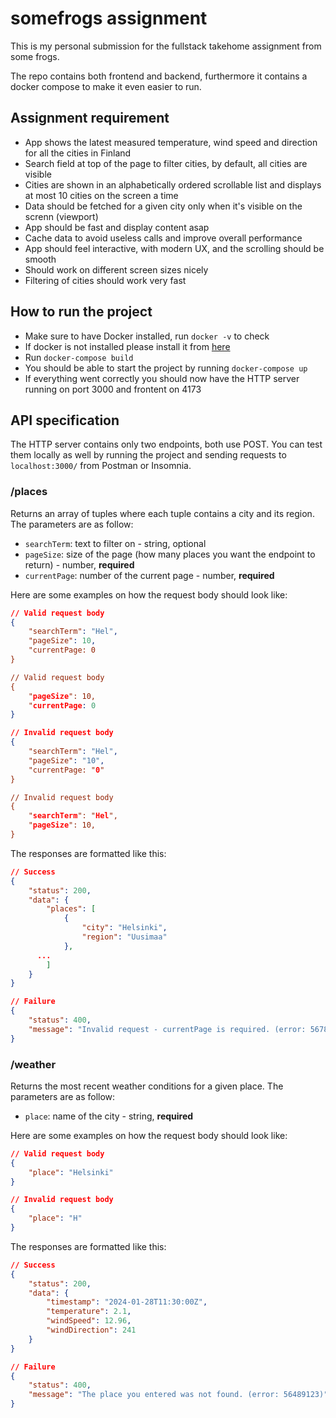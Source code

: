 # somefrogs assignment

This is my personal submission for the fullstack takehome assignment from some frogs.

The repo contains both frontend and backend, furthermore it contains a docker compose to make it even easier to run.

## Assignment requirement

- App shows the latest measured temperature, wind speed and direction for all the cities in Finland
- Search field at top of the page to filter cities, by default, all cities are visible
- Cities are shown in an alphabetically ordered scrollable list and displays at most 10 cities on the screen a time
- Data should be fetched for a given city only when it's visible on the screnn (viewport)
- App should be fast and display content asap
- Cache data to avoid useless calls and improve overall performance
- App should feel interactive, with modern UX, and the scrolling should be smooth
- Should work on different screen sizes nicely
- Filtering of cities should work very fast

## How to run the project

- Make sure to have Docker installed, run `docker -v` to check
- If docker is not installed please install it from [here](https://docs.docker.com/engine/install/)
- Run `docker-compose build`
- You should be able to start the project by running `docker-compose up`
- If everything went correctly you should now have the HTTP server running on port 3000 and frontent on 4173

## API specification

The HTTP server contains only two endpoints, both use POST. You can test them locally as well by running the project and sending requests to `localhost:3000/` from Postman or Insomnia.

### /places

Returns an array of tuples where each tuple contains a city and its region. The parameters are as follow:
-  `searchTerm`: text to filter on - string, optional
-  `pageSize`: size of the page (how many places you want the endpoint to return) - number, <strong>required</strong>
-  `currentPage`: number of the current page - number, <strong>required</strong>

Here are some examples on how the request body should look like:
```json
// Valid request body
{ 
	"searchTerm": "Hel",
	"pageSize": 10,
	"currentPage: 0
}

// Valid request body
{ 
	"pageSize": 10,
	"currentPage: 0
}

// Invalid request body
{ 
	"searchTerm": "Hel",
	"pageSize": "10",
	"currentPage: "0"
}

// Invalid request body
{ 
	"searchTerm": "Hel",
	"pageSize": 10,
}
```

The responses are formatted like this:

```json
// Success
{
	"status": 200,
	"data": {
		"places": [
			{
				"city": "Helsinki",
				"region": "Uusimaa"
			},
      ...
		]
	}
}

// Failure
{
	"status": 400,
	"message": "Invalid request - currentPage is required. (error: 56780982)"
}
```

### /weather

Returns the most recent weather conditions for a given place. The parameters are as follow:
-  `place`: name of the city - string, <strong>required</strong>

Here are some examples on how the request body should look like:
```json
// Valid request body
{ 
	"place": "Helsinki"
}

// Invalid request body
{ 
	"place": "H"
}
```

The responses are formatted like this:

```json
// Success
{
	"status": 200,
	"data": {
		"timestamp": "2024-01-28T11:30:00Z",
		"temperature": 2.1,
		"windSpeed": 12.96,
		"windDirection": 241
	}
}

// Failure
{
	"status": 400,
	"message": "The place you entered was not found. (error: 56489123)"
}
```